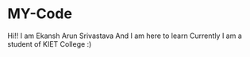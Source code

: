 # MY-Code
 Hi!! I am Ekansh Arun Srivastava
 And I am here to learn 
 Currently I am a student of KIET College :)
